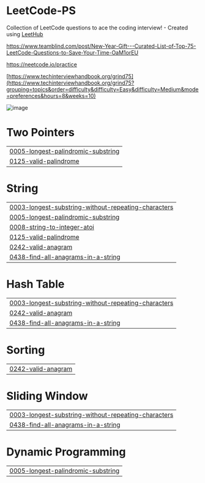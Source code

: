 # LeetCode-PS
Collection of LeetCode questions to ace the coding interview! - Created using [LeetHub](https://github.com/QasimWani/LeetHub)

https://www.teamblind.com/post/New-Year-Gift---Curated-List-of-Top-75-LeetCode-Questions-to-Save-Your-Time-OaM1orEU

https://neetcode.io/practice

[https://www.techinterviewhandbook.org/grind75](https://www.techinterviewhandbook.org/grind75?grouping=topics&order=difficulty&difficulty=Easy&difficulty=Medium&mode=preferences&hours=8&weeks=10)


![image](https://github.com/steam6879/Leethub/assets/24868796/b186ddf5-8939-495d-a8e3-2b1d231ad700)


# Two Pointers
|  |
| ------- |
| [0005-longest-palindromic-substring](https://github.com/steam6879/Leethub/tree/master/0005-longest-palindromic-substring) |
| [0125-valid-palindrome](https://github.com/steam6879/Leethub/tree/master/0125-valid-palindrome) |
# String
|  |
| ------- |
| [0003-longest-substring-without-repeating-characters](https://github.com/steam6879/Leethub/tree/master/0003-longest-substring-without-repeating-characters) |
| [0005-longest-palindromic-substring](https://github.com/steam6879/Leethub/tree/master/0005-longest-palindromic-substring) |
| [0008-string-to-integer-atoi](https://github.com/steam6879/Leethub/tree/master/0008-string-to-integer-atoi) |
| [0125-valid-palindrome](https://github.com/steam6879/Leethub/tree/master/0125-valid-palindrome) |
| [0242-valid-anagram](https://github.com/steam6879/Leethub/tree/master/0242-valid-anagram) |
| [0438-find-all-anagrams-in-a-string](https://github.com/steam6879/Leethub/tree/master/0438-find-all-anagrams-in-a-string) |
# Hash Table
|  |
| ------- |
| [0003-longest-substring-without-repeating-characters](https://github.com/steam6879/Leethub/tree/master/0003-longest-substring-without-repeating-characters) |
| [0242-valid-anagram](https://github.com/steam6879/Leethub/tree/master/0242-valid-anagram) |
| [0438-find-all-anagrams-in-a-string](https://github.com/steam6879/Leethub/tree/master/0438-find-all-anagrams-in-a-string) |
# Sorting
|  |
| ------- |
| [0242-valid-anagram](https://github.com/steam6879/Leethub/tree/master/0242-valid-anagram) |
# Sliding Window
|  |
| ------- |
| [0003-longest-substring-without-repeating-characters](https://github.com/steam6879/Leethub/tree/master/0003-longest-substring-without-repeating-characters) |
| [0438-find-all-anagrams-in-a-string](https://github.com/steam6879/Leethub/tree/master/0438-find-all-anagrams-in-a-string) |
# Dynamic Programming
|  |
| ------- |
| [0005-longest-palindromic-substring](https://github.com/steam6879/Leethub/tree/master/0005-longest-palindromic-substring) |